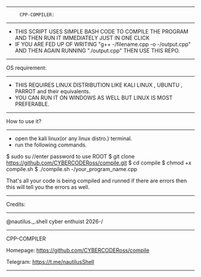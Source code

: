 _________________________________

         CPP-COMPILER:
_________________________________

 - THIS SCRIPT USES SIMPLE BASH CODE TO COMPILE THE PROGRAM AND THEN RUN IT IMMEDIATELY JUST IN ONE CLICK
 - IF YOU ARE FED UP OF WRITING "g++ -/filename.cpp -o -/output.cpp" AND THEN AGAIN RUNNING "./output.cpp" THEN USE THIS REPO.


_________________________________

   OS requirement:
_________________________________

 - THIS REQUIRES LINUX DISTRIBUTION LIKE KALI LINUX , UBUNTU , PARROT and their equivalents.
 - YOU CAN RUN IT ON WINDOWS AS WELL BUT LINUX IS MOST PREFERABLE.

_________________________________

   How to use it?
_________________________________

- open the kali linux(or any linux distro.) terminal.
- run the following commands.

$ sudo su     //enter password to use ROOT
$ git clone https://github.com/CYBERCODERoss/compile.git
$ cd compile
$ chmod +x compile.sh
$ ./compile.sh -/your_program_name.cpp

That's all your code is being compiled and runned if there are errors then this will tell you the errors as well.

__________________________________________________________________________________________________

   Credits:
__________________________________________________________________________________________________

  @nautilus._.shell 
  cyber enthuist 2026-/
   
_________________________________

   CPP-COMPILER
   
   Homepage:	https://github.com/CYBERCODERoss/compile
   
   Telegram:	https://t.me/nautilusShell

__________________________________________________________________________________________________
